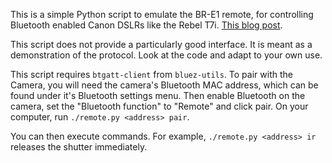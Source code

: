This is a simple Python script to emulate the BR-E1 remote, for controlling Bluetooth enabled Canon DSLRs like the Rebel T7i. [This blog post](https://iandouglasscott.com/2018/07/04/canon-dslr-bluetooth-remote-protocol/).

This script does not provide a particularly good interface. It is meant as a demonstration of the protocol. Look at the code and adapt to your own use.

This script requires `btgatt-client` from `bluez-utils`. To pair with the Camera, you will need the camera's Bluetooth MAC address, which can be found under it's Bluetooth settings menu. Then enable Bluetooth on the camera, set the "Bluetooth function" to "Remote" and click pair. On your computer, run `./remote.py <address> pair`.

You can then execute commands. For example, `./remote.py <address> ir` releases the shutter immediately.
